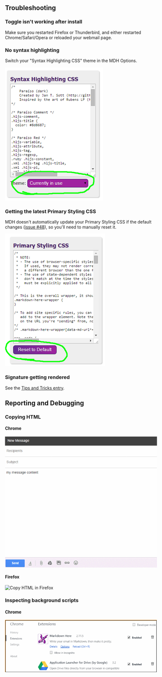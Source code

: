 ## Troubleshooting

### Toggle isn't working after install

Make sure you restarted Firefox or Thunderbird, and either restarted Chrome/Safari/Opera or reloaded your webmail page.

### No syntax highlighting

Switch your "Syntax Highlighting CSS" theme in the MDH Options.

![syntax highlighting theme change](images/syntax-highlighting-theme-switch.png)

### Getting the latest Primary Styling CSS

MDH doesn't automatically update your Primary Styling CSS if the default
changes ([issue #48](https://github.com/adam-p/markdown-here/issues/48)), so you'll need to manually reset it.

![primary styling css reset](images/primary-styling-css-reset.png)

### Signature getting rendered

See the [Tips and Tricks entry](Tips-and-Tricks#using-email-signatures).

## Reporting and Debugging

### Copying HTML

#### Chrome

![copy html in Chrome](images/copyhtml-chrome.gif)

#### Firefox

![Copy HTML in Firefox](https://cloud.githubusercontent.com/assets/425687/5258239/e123f80e-79b7-11e4-9913-dd436db657fe.gif)

### Inspecting background scripts

#### Chrome

![inspect background scripts in Chrome](images/chrome-dev-background.gif)
